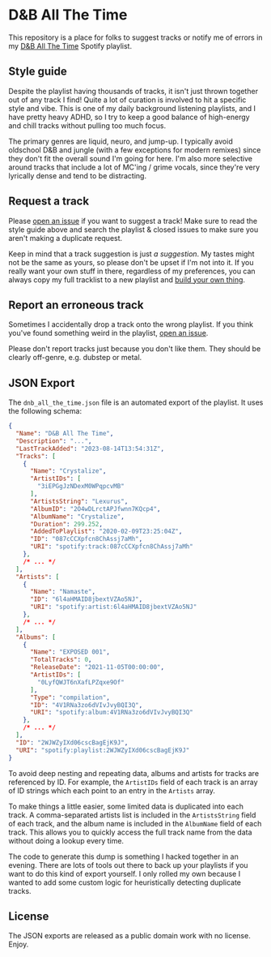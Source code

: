 # D&B All The Time

This repository is a place for folks to suggest tracks or notify me of errors in my [D&B All The Time](https://open.spotify.com/playlist/2WJWZyIXd06cscBagEjK9J?si=fba0547d92694838) Spotify playlist.

## Style guide

Despite the playlist having thousands of tracks, it isn't just thrown together out of any track I find! Quite a lot of curation is involved to hit a specific style and vibe. This is one of my daily background listening playlists, and I have pretty heavy ADHD, so I try to keep a good balance of high-energy and chill tracks without pulling too much focus.

The primary genres are liquid, neuro, and jump-up. I typically avoid oldschool D&B and jungle (with a few exceptions for modern remixes) since they don't fit the overall sound I'm going for here. I'm also more selective around tracks that include a lot of MC'ing / grime vocals, since they're very lyrically dense and tend to be distracting.

## Request a track

Please [open an issue](https://github.com/gsuberland/dnb/issues/new/choose) if you want to suggest a track! Make sure to read the style guide above and search the playlist & closed issues to make sure you aren't making a duplicate request.

Keep in mind that a track suggestion is just _a suggestion_. My tastes might not be the same as yours, so please don't be upset if I'm not into it. If you really want your own stuff in there, regardless of my preferences, you can always copy my full tracklist to a new playlist and [build your own thing](https://www.youtube.com/watch?v=-94qrgxH35M).

## Report an erroneous track

Sometimes I accidentally drop a track onto the wrong playlist. If you think you've found something weird in the playlist, [open an issue](https://github.com/gsuberland/dnb/issues/new/choose).

Please don't report tracks just because you don't like them. They should be clearly off-genre, e.g. dubstep or metal.

## JSON Export

The `dnb_all_the_time.json` file is an automated export of the playlist. It uses the following schema:

```json
{
  "Name": "D&B All The Time",
  "Description": "...",
  "LastTrackAdded": "2023-08-14T13:54:31Z",
  "Tracks": [
    {
      "Name": "Crystalize",
      "ArtistIDs": [
        "3iEPGgJzNDexM0WPqpcvMB"
      ],
      "ArtistsString": "Lexurus",
      "AlbumID": "2O4wDLrctAPJfwnn7KQcp4",
      "AlbumName": "Crystalize",
      "Duration": 299.252,
      "AddedToPlaylist": "2020-02-09T23:25:04Z",
      "ID": "087cCCXpfcn8ChAssj7aMh",
      "URI": "spotify:track:087cCCXpfcn8ChAssj7aMh"
    },
    /* ... */
  ],
  "Artists": [
    {
      "Name": "Namaste",
      "ID": "6l4aHMAID8jbextVZAo5NJ",
      "URI": "spotify:artist:6l4aHMAID8jbextVZAo5NJ"
    },
    /* ... */
  ],
  "Albums": [
    {
      "Name": "EXPOSED 001",
      "TotalTracks": 0,
      "ReleaseDate": "2021-11-05T00:00:00",
      "ArtistIDs": [
        "0LyfQWJT6nXafLPZqxe9Of"
      ],
      "Type": "compilation",
      "ID": "4V1RNa3zo6dVIvJvyBQI3Q",
      "URI": "spotify:album:4V1RNa3zo6dVIvJvyBQI3Q"
    },
    /* ... */
  ],
  "ID": "2WJWZyIXd06cscBagEjK9J",
  "URI": "spotify:playlist:2WJWZyIXd06cscBagEjK9J"
}
```

To avoid deep nesting and repeating data, albums and artists for tracks are referenced by ID. For example, the `ArtistIDs` field of each track is an array of ID strings which each point to an entry in the `Artists` array.

To make things a little easier, some limited data is duplicated into each track. A comma-separated artists list is included in the `ArtistsString` field of each track, and the album name is included in the `AlbumName` field of each track. This allows you to quickly access the full track name from the data without doing a lookup every time.

The code to generate this dump is something I hacked together in an evening. There are lots of tools out there to back up your playlists if you want to do this kind of export yourself. I only rolled my own because I wanted to add some custom logic for heuristically detecting duplicate tracks.

## License

The JSON exports are released as a public domain work with no license. Enjoy.
